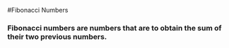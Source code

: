 #Fibonacci Numbers

### Fibonacci numbers are numbers that are to obtain the sum of their two previous numbers.